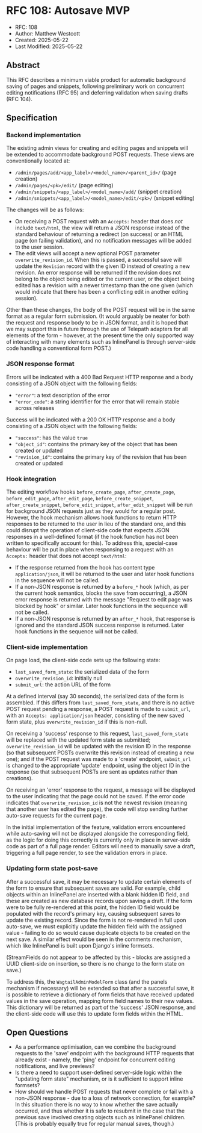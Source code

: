 # RFC 108: Autosave MVP

* RFC: 108
* Author: Matthew Westcott
* Created: 2025-05-22
* Last Modified: 2025-05-22

## Abstract

This RFC describes a minimum viable product for automatic background saving of pages and snippets, following preliminary work on concurrent editing notifications (RFC 95) and deferring validation when saving drafts (RFC 104).

## Specification

### Backend implementation

The existing admin views for creating and editing pages and snippets will be extended to accommodate background POST requests. These views are conventionally located at:

* `/admin/pages/add/<app_label>/<model_name>/<parent_id>/` (page creation)
* `/admin/pages/<pk>/edit/` (page editing)
* `/admin/snippets/<app_label>/<model_name>/add/` (snippet creation)
* `/admin/snippets/<app_label>/<model_name>/edit/<pk>/` (snippet editing)

The changes will be as follows:

* On receiving a POST request with an `Accepts:` header that does _not_ include `text/html`, the view will return a JSON response instead of the standard behaviour of returning a redirect (on success) or an HTML page (on failing validation), and no notification messages will be added to the user session.
* The edit views will accept a new optional POST parameter `overwrite_revision_id`. When this is passed, a successful save will update the `Revision` record with the given ID instead of creating a new revision. An error response will be returned if the revision does not belong to the object being edited or the current user, or the object being edited has a revision with a newer timestamp than the one given (which would indicate that there has been a conflicting edit in another editing session).

Other than these changes, the body of the POST request will be in the same format as a regular form submission. (It would arguably be neater for both the request and response body to be in JSON format, and it is hoped that we may support this in future through the use of Telepath adapters for all elements of the form - however, at the present time the only supported way of interacting with many elements such as InlinePanel is through server-side code handling a conventional form POST.)

### JSON response format

Errors will be indicated with a 400 Bad Request HTTP response and a body consisting of a JSON object with the following fields:

* `"error"`: a text description of the error
* `"error_code"`: a string identifier for the error that will remain stable across releases

Success will be indicated with a 200 OK HTTP response and a body consisting of a JSON object with the following fields:

* `"success"`: has the value `true`
* `"object_id"`: contains the primary key of the object that has been created or updated
* `"revision_id"`: contains the primary key of the revision that has been created or updated

### Hook integration

The editing workflow hooks `before_create_page`, `after_create_page`, `before_edit_page`, `after_edit_page`, `before_create_snippet`, `after_create_snippet`, `before_edit_snippet`, `after_edit_snippet` will be run for background JSON requests just as they would for a regular post. However, the hook mechanism allows hook functions to return HTTP responses to be returned to the user in lieu of the standard one, and this could disrupt the operation of client-side code that expects JSON responses in a well-defined format (if the hook function has not been written to specifically account for this). To address this, special-case behaviour will be put in place when responsing to a request with an `Accepts:` header that does not accept `text/html`:

* If the response returned from the hook has content type `application/json`, it will be returned to the user and later hook functions in the sequence will not be called.
* If a non-JSON response is returned by a `before_*` hook (which, as per the current hook semantics, blocks the save from occurring), a JSON error response is returned with the message "Request to edit page was blocked by hook" or similar. Later hook functions in the sequence will not be called.
* If a non-JSON response is returned by an `after_*` hook, that response is ignored and the standard JSON success response is returned. Later hook functions in the sequence will not be called.

### Client-side implementation

On page load, the client-side code sets up the following state:

* `last_saved_form_state`: the serialized data of the form
* `overwrite_revision_id`: initially null
* `submit_url`: the action URL of the form

At a defined interval (say 30 seconds), the serialized data of the form is assembled. If this differs from `last_saved_form_state`, and there is no active POST request pending a response, a POST request is made to `submit_url`, with an `Accepts: application/json` header, consisting of the new saved form state, plus `overwrite_revision_id` if this is non-null.

On receiving a 'success' response to this request, `last_saved_form_state` will be replaced with the updated form state as submitted; `overwrite_revision_id` will be updated with the revision ID in the response (so that subsequent POSTs overwrite this revision instead of creating a new one); and if the POST request was made to a 'create' endpoint, `submit_url` is changed to the appropriate 'update' endpoint, using the object ID in the response (so that subsequent POSTs are sent as updates rather than creations).

On receiving an 'error' response to the request, a message will be displayed to the user indicating that the page could not be saved. If the error code indicates that `overwrite_revision_id` is not the newest revision (meaning that another user has edited the page), the code will stop sending further auto-save requests for the current page.

In the initial implementation of the feature, validation errors encountered while auto-saving will not be displayed alongside the corresponding field, as the logic for doing this correctly is currently only in place in server-side code as part of a full page render. Editors will need to manually save a draft, triggering a full page render, to see the validation errors in place.

### Updating form state post-save

After a successful save, it may be necessary to update certain elements of the form to ensure that subsequent saves are valid. For example, child objects within an InlinePanel are inserted with a blank hidden ID field, and these are created as new database records upon saving a draft. If the form were to be fully re-rendered at this point, the hidden ID field would be populated with the record's primary key, causing subsequent saves to update the existing record. Since the form is not re-rendered in full upon auto-save, we must explicitly update the hidden field with the assigned value - failing to do so would cause duplicate objects to be created on the next save. A similar effect would be seen in the comments mechanism, which like InlinePanel is built upon Django's inline formsets.

(StreamFields do not appear to be affected by this - blocks are assigned a UUID client-side on insertion, so there is no change to the form state on save.)

To address this, the `WagtailAdminModelForm` class (and the panels mechanism if necessary) will be extended so that after a successful save, it is possible to retrieve a dictionary of form fields that have received updated values in the save operation, mapping form field names to their new values. This dictionary will be returned as part of the 'success' JSON response, and the client-side code will use this to update form fields within the HTML.

## Open Questions

* As a performance optimisation, can we combine the background requests to the 'save' endpoint with the background HTTP requests that already exist - namely, the 'ping' endpoint for concurrent editing notifications, and live previews?
* Is there a need to support user-defined server-side logic within the "updating form state" mechanism, or is it sufficient to support inline formsets?
* How should we handle POST requests that never complete or fail with a non-JSON response - due to a loss of network connection, for example? In this situation there is no way to know whether the save actually occurred, and thus whether it is safe to resubmit in the case that the previous save involved creating objects such as InlinePanel children. (This is probably equally true for regular manual saves, though.)
